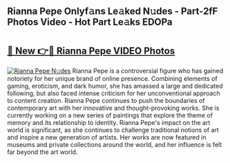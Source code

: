 ## Rianna Pepe Onlyf𝚊ns Le𝚊ked N𝚞des - Part-2fF Photos Video - Hot Part Le𝚊ks EDOPa

# <h2><a href="http://ac23421.deff.icu/?id=Rianna+Pepe">🔗 New 👉🔴 Rianna Pepe VIDEO Photos</a></h2>

[![Rianna Pepe N𝚞des](https://i.imgur.com/rIISA9y.gif)](http://ac23421.deff.icu/?id=Rianna+Pepe)
Rianna Pepe is a controversial figure who has gained notoriety for her unique brand of online presence. Combining elements of gaming, eroticism, and dark humor, she has amassed a large and dedicated following, but also faced intense criticism for her unconventional approach to content creation. Rianna Pepe continues to push the boundaries of contemporary art with her innovative and thought-provoking works. She is currently working on a new series of paintings that explore the theme of memory and its relationship to identity. Rianna Pepe's impact on the art world is significant, as she continues to challenge traditional notions of art and inspire a new generation of artists. Her works are now featured in museums and private collections around the world, and her influence is felt far beyond the art world.
